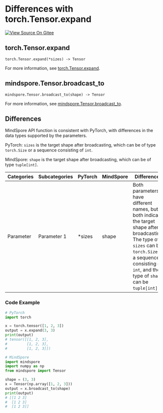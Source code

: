# Differences with torch.Tensor.expand

[![View Source On Gitee](https://mindspore-website.obs.cn-north-4.myhuaweicloud.com/website-images/r2.3.q1/resource/_static/logo_source_en.svg)](https://gitee.com/mindspore/docs/blob/r2.3.q1/docs/mindspore/source_en/note/api_mapping/pytorch_diff/expand.md)

## torch.Tensor.expand

```text
torch.Tensor.expand(*sizes) -> Tensor
```

For more information, see [torch.Tensor.expand](https://pytorch.org/docs/1.8.1/tensors.html#torch.Tensor.expand).

## mindspore.Tensor.broadcast_to

```text
mindspore.Tensor.broadcast_to(shape) -> Tensor
```

For more information, see [mindspore.Tensor.broadcast_to](https://www.mindspore.cn/docs/en/r2.3.0rc1/api_python/mindspore/Tensor/mindspore.Tensor.broadcast_to.html).

## Differences

MindSpore API function is consistent with PyTorch, with differences in the data types supported by the parameters.

PyTorch: `sizes` is the target shape after broadcasting, which can be of type ``torch.Size`` or a sequence consisting of ``int``.

MindSpore: `shape` is the target shape after broadcasting, which can be of type ``tuple[int]``.

| Categories | Subcategories | PyTorch | MindSpore | Differences  |
| --- |---------------|---------| --- |-------------|
| Parameter | Parameter 1 | *sizes | shape | Both parameters have different names, but both indicate the target shape after broadcasting. The type of `sizes` can be ``torch.Size`` or a sequence consisting of ``int``, and the type of `shape` can be ``tuple[int]``.|

### Code Example

```python
# PyTorch
import torch

x = torch.tensor([1, 2, 3])
output = x.expand(3, 3)
print(output)
# tensor([[1, 2, 3],
#         [1, 2, 3],
#         [1, 2, 3]])

# MindSpore
import mindspore
import numpy as np
from mindspore import Tensor

shape = (3, 3)
x = Tensor(np.array([1, 2, 3]))
output = x.broadcast_to(shape)
print(output)
# [[1 2 3]
#  [1 2 3]
#  [1 2 3]]
```
